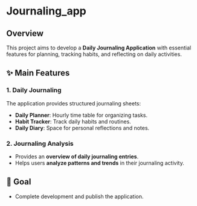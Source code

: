 # Journaling_app

## Overview
This project aims to develop a **Daily Journaling Application** with essential features for planning, tracking habits, and reflecting on daily activities.

## ✨ Main Features
### 1. Daily Journaling
The application provides structured journaling sheets:
- **Daily Planner**: Hourly time table for organizing tasks.
- **Habit Tracker**: Track daily habits and routines.
- **Daily Diary**: Space for personal reflections and notes.

### 2. Journaling Analysis
- Provides an **overview of daily journaling entries**.
- Helps users **analyze patterns and trends** in their journaling activity.

## 🎯 Goal
- Complete development and publish the application.


